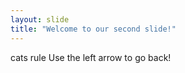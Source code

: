 ```yaml
---
layout: slide
title: "Welcome to our second slide!"
---
```

cats rule
Use the left arrow to go back!
